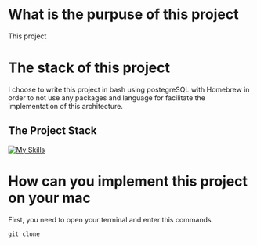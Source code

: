 # What is the purpuse of this project 


This project 


# The stack of this project 

I choose to write this project in bash using postegreSQL with Homebrew in order to not use any packages and language for facilitate the implementation of this architecture.



## The Project Stack

[![My Skills](https://skills.thijs.gg/icons?i=bash,apple)](https://skills.thijs.gg)




# How can you implement this project on your mac 

First, you need to open your terminal and enter this commands

```
git clone 
```
